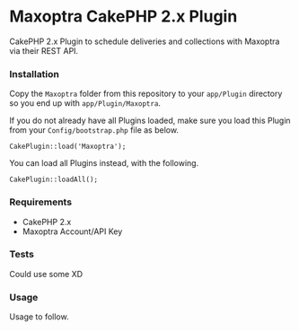 Maxoptra CakePHP 2.x Plugin
================

CakePHP 2.x Plugin to schedule deliveries and collections with Maxoptra via their REST API.

### Installation

Copy the `Maxoptra` folder from this repository to your `app/Plugin` directory so you end up with `app/Plugin/Maxoptra`.

If you do not already have all Plugins loaded, make sure you load this Plugin from your `Config/bootstrap.php` file as below.

```
CakePlugin::load('Maxoptra'); 
```

You can load all Plugins instead, with the following.

```
CakePlugin::loadAll(); 
```

### Requirements

* CakePHP 2.x
* Maxoptra Account/API Key

### Tests

Could use some XD

### Usage

Usage to follow.


